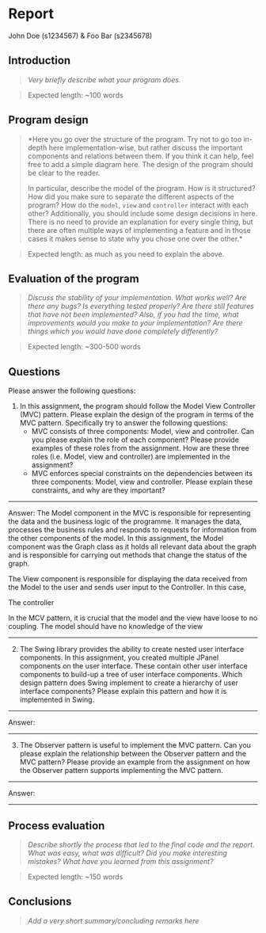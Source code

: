 # Report

John Doe (s1234567) & Foo Bar (s2345678)

## Introduction

> *Very briefly describe what your program does.*
 
>Expected length: ~100 words

## Program design

> *Here you go over the structure of the program. Try not to go too in-depth here implementation-wise, but rather discuss the important components and relations between them. 
> If you think it can help, feel free to add a simple diagram here. The design of the program should be clear to the reader. 
> 
> In particular, describe the model of the program. How is it structured? How did you make sure to separate the different aspects of the program?
> How do the `model`, `view` and `controller` interact with each other?
> Additionally, you should include some design decisions in here. There is no need to provide an explanation for every single thing, 
> but there are often multiple ways of implementing a feature and in those cases it makes sense to state why you chose one over the other.*

> Expected length: as much as you need to explain the above.

## Evaluation of the program

> *Discuss the stability of your implementation. What works well? Are there any bugs? Is everything tested properly? Are there still features that have not been implemented? Also, if you had the time, what improvements would you make to your implementation? Are there things which you would have done completely differently?*

>Expected length: ~300-500 words

## Questions

Please answer the following questions:

1. In this assignment, the program should follow the Model View Controller (MVC) pattern. Please explain the design of the program in terms of the MVC pattern. Specifically try to answer the following questions:
   - MVC consists of three components: Model, view and controller. Can you please explain the role of each component? Please provide examples of these roles from the assignment. How are these three roles (i.e. Model, view and controller) are implemented in the assignment?
   - MVC enforces special constraints on the dependencies between its three components: Model, view and controller. Please explain these constraints, and why are they important?

___

Answer: The Model component in the MVC is responsible for representing the data and the business logic of the programme. It manages the data, processes the business rules and responds to requests for information from the other components of the model.
In this assignment, the Model component was the Graph class as it holds all relevant data about the graph and is responsible for carrying out methods that change the status of the graph.

The View component is responsible for displaying the data received from the Model to the user and sends user input to the Controller. In this case, 

The controller 

In the MCV pattern, it is crucial that the model and the view have loose to no coupling. The model should have no knowledge of the view 

___

2. The Swing library provides the ability to create nested user interface components. In this assignment, you created multiple JPanel components on the user interface. These contain other user interface components to build-up a tree of user interface components.
Which design pattern does Swing implement to create a hierarchy of user interface components? Please explain this pattern and how it is implemented in Swing.

___

Answer:

___

3. The Observer pattern is useful to implement the MVC pattern. Can you please explain the relationship between the Observer pattern and the MVC pattern?
Please provide an example from the assignment on how the Observer pattern supports implementing the MVC pattern.

___

Answer: 

___

## Process evaluation

> *Describe shortly the process that led to the final code and the report. What was easy, what was difficult? Did you make interesting mistakes? What have you learned from this assignment?*

> Expected length: ~150 words

## Conclusions

> *Add a very short summary/concluding remarks here*
